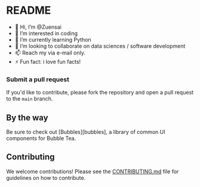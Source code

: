 # README
- 👋 Hi, I’m @Zuensai
- 👀 I’m interested in coding
- 🌱 I’m currently learning Python
- 💞️ I’m looking to collaborate on data sciences / software development
- 📫 Reach my via e-mail only.
- ⚡ Fun fact: i love fun facts!
### Submit a pull request

If you'd like to contribute, please fork the repository and open a pull request to the `main` branch.

## By the way

Be sure to check out [Bubbles][bubbles], a library of common UI components for Bubble Tea.

## Contributing

We welcome contributions! Please see the [CONTRIBUTING.md](link_to_CONTRIBUTING.md) file for guidelines on how to contribute.
<!---

Zuensai/Zuensai is a ✨ special ✨ repository because its `README.md` (this file) appears on your GitHub profile.
You can click the Preview link to take a look at your changes.
--->
